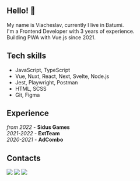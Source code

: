 ## Hello! 👋

My name is Viacheslav, currently I live in Batumi.  
I'm a Frontend Developer with 3 years of experience.  
Building PWA with Vue.js since 2021.

## Tech skills
* JavaScript, TypeScript
* Vue, Nuxt, React, Next, Svelte, Node.js
* Jest, Playwright, Postman
* HTML, SCSS
* Git, Figma

## Experience
*from 2022* - **Sidus Games**  
*2021-2022* - **ExtTeam**  
*2020-2021* - **AdCombo**

## Contacts
[![](https://img.shields.io/badge/telegram-brightsdays-blue)](https://t.me/brightsdays) [![](https://img.shields.io/badge/mail-brightsdayss@gmail.com-blue)](mailto:brightsdayss@gmail.com) [![](https://img.shields.io/badge/linkedin-viacheslav_ivanov-informational)](https://www.linkedin.com/in/brightsdays)
